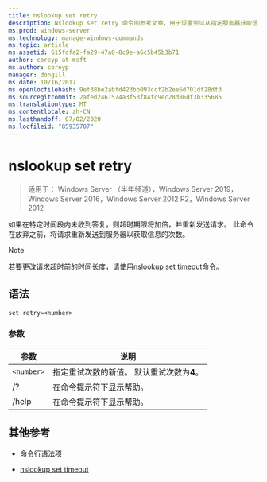 ```yaml
---
title: nslookup set retry
description: Nslookup set retry 命令的参考文章，用于设置尝试从指定服务器获取信息的次数。
ms.prod: windows-server
ms.technology: manage-windows-commands
ms.topic: article
ms.assetid: 615fdfa2-fa29-47a8-8c9e-a6c5b45b3b71
author: coreyp-at-msft
ms.author: coreyp
manager: dongill
ms.date: 10/16/2017
ms.openlocfilehash: 9ef38be2abfd423bb093ccf2b2ee6d701df28df3
ms.sourcegitcommit: 2afed2461574a3f53f84fc9ec28d86df3b335685
ms.translationtype: MT
ms.contentlocale: zh-CN
ms.lasthandoff: 07/02/2020
ms.locfileid: "85935707"
---
```

# <a name="nslookup-set-retry"></a>nslookup set retry

> 适用于： Windows Server （半年频道），Windows Server 2019，Windows Server 2016，Windows Server 2012 R2，Windows Server 2012

如果在特定时间段内未收到答复，则超时期限将加倍，并重新发送请求。 此命令在放弃之前，将请求重新发送到服务器以获取信息的次数。

> [!NOTE]
> 若要更改请求超时前的时间长度，请使用[nslookup set timeout](nslookup-set-timeout.md)命令。

## <a name="syntax"></a>语法

```
set retry=<number>
```

### <a name="parameters"></a>参数

| 参数 | 说明 |
| ---------- | ---------- |
| `<number>` | 指定重试次数的新值。 默认重试次数为**4**。 |
| /? | 在命令提示符下显示帮助。 |
| /help | 在命令提示符下显示帮助。 |

## <a name="additional-references"></a>其他参考

- [命令行语法项](command-line-syntax-key.md)

- [nslookup set timeout](nslookup-set-timeout.md)
